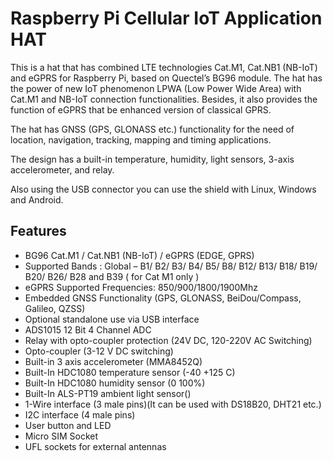 <!--
---
name: Cellular IoT Application HAT
class: board
type: com
formfactor: HAT
manufacturer: Sixfab
description: Connect from anywhere to the internet on a Raspberry Pi
github: https://github.com/sixfab/Sixfab_RPi_CellularIoT_Library
url: https://sixfab.com/product/raspberry-pi-cellular-iot-application-hat/
buy: https://sixfab.com/product/raspberry-pi-cellular-iot-application-hat/
image: 'sixfab-cellular-iot-application-hat.png'
pincount: 40
eeprom: no
power:
  '2':
ground:
  '6':
  '9':
  '14':
  '20':
  '25':
  '30':
  '34':
  '39':
pin:
  '3':
    mode: i2c
  '5':
    mode: i2c
  '7':
    name: 1wire
  '8':
    mode: uart
  '10':
    mode: uart
  '11':
    mode: output
    name: Relay
  '12':
    mode: output
    name: Opto#2
  '13':
    mode: output
    name: User Led
  '18':
    mode: input
    name: User Button
  '19':
    mode: output
    name: Opto#1
  '23':
    mode: output
    name: PowerKey
  '31':
    mode: input
    name: Ap Ready
  '33':
    mode: input
    name: RI
  '37':
    mode: output
    name: Enable
  '38':
    mode: input
    name: Status
-->
# Raspberry Pi Cellular IoT Application HAT

This is a hat that has combined LTE technologies Cat.M1, Cat.NB1 (NB-IoT) and eGPRS for Raspberry Pi, based on Quectel’s BG96 module. The hat has the power of new IoT phenomenon LPWA (Low Power Wide Area) with Cat.M1 and NB-IoT connection functionalities. Besides, it also provides the function of eGPRS that be enhanced version of classical GPRS.

The hat has GNSS (GPS, GLONASS etc.) functionality for the need of location, navigation, tracking, mapping and timing applications.

The design has a built-in temperature, humidity, light sensors, 3-axis accelerometer, and relay.

Also using the USB connector you can use the shield with Linux, Windows and Android.

## Features

- BG96 Cat.M1 / Cat.NB1 (NB-IoT) / eGPRS (EDGE, GPRS)
- Supported Bands : Global – B1/ B2/ B3/ B4/ B5/ B8/ B12/ B13/ B18/ B19/ B20/ B26/ B28 and B39 ( for Cat M1 only )
- eGPRS Supported Frequencies: 850/900/1800/1900Mhz
- Embedded GNSS Functionality (GPS, GLONASS, BeiDou/Compass, Galileo, QZSS)
- Optional standalone use via USB interface
- ADS1015 12 Bit 4 Channel ADC
- Relay with opto-coupler protection (24V DC, 120-220V AC Switching)
- Opto-coupler (3-12 V DC switching)
- Built-in 3 axis accelerometer (MMA8452Q)
- Built-In HDC1080 temperature sensor (-40 +125 C)
- Built-In HDC1080 humidity sensor (0 100%)
- Built-In ALS-PT19 ambient light sensor()
- 1-Wire interface (3 male pins)(It can be used with DS18B20, DHT21 etc.)
- I2C interface (4 male pins)
- User button and LED
- Micro SIM Socket
- UFL sockets for external antennas
